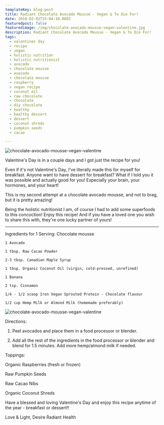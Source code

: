 ```yaml
---
templateKey: blog-post
title: Radiant Chocolate Avocado Mousse - Vegan & To Die For!
date: 2018-02-02T15:04:10.000Z
featuredpost: false
featuredimage: /img/chocolate-avocado-mousse-vegan-valentine.jpg
description: Radiant Chocolate Avocado Mousse - Vegan & To Die For!
tags:
  - valentines day
  - recipe
  - vegan
  - holistic nutrition
  - holistic nutritionist
  - avocado
  - chocolate mousse
  - avocado
  - chocolate mousse
  - raspberry
  - vegan recipe
  - coconut oil
  - raw chocolate
  - chocolate
  - diy chocolate
  - healthy
  - healthy dessert
  - dessert
  - coconut shreds
  - pumpkin seeds
  - cacao

---
```


![chocolate-avocado-mousse-vegan-valentine](/img/chocolate-avocado-mousse-vegan-valentine.jpg)

Valentine's Day is in a couple days and I got just the recipe for you! 

 

Even if it's not Valentine's Day, I've literally made this for myself for breakfast. Anyone want to have dessert for breakfast? What if I told you it was possible and actually good for you! Especially your brain, your hormones, and your heart!

 

This is my second attempt at a chocolate avocado mousse, and not to brag, but it is pretty amazing! 

 

Being the holistic nutritionist I am, of course I had to add some superfoods to this concoction! Enjoy this recipe! And if you have a loved one you wish to share this with, they're one lucky partner of yours!

--- 

Ingredients for 1 Serving:
Chocolate mousse

    1 Avocado  

    1 tbsp. Raw Cacao Powder  

    2-3 tbsp. Canadian Maple Syrup  

    1 tbsp. Organic Coconut Oil (virgin, cold-pressed, unrefined)  

    1 Banana  

    2 tsp. Cinnamon   

    1/4 - 1/2 scoop Iron Vegan Sprouted Protein - Chocolate flavour  

    1/2 cup Hemp Milk or Almond Milk (homemade preferably) 


![chocolate-avocado-mousse-vegan-valentine](/img/chocolate-avocado-mousse-vegan-valentine-2.webp)

Directions:

 

1. Peel avocados and place them in a food processor or blender.

2. Add all the rest of the ingredients in the food processor or blender and blend for 1.5 minutes. Add more hemp/almond milk if needed.

 

Toppings: 

  Organic Raspberries (fresh or frozen)   

  Raw Pumpkin Seeds  

  Raw Cacao Nibs  

  Organic Coconut Shreds 


Have a blessed and loving Valentine's Day and enjoy this recipe anytime of the year - breakfast or dessert!!

Love & Light,
Desire Radiant Health

